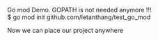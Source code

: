 Go mod Demo. GOPATH is not needed anymore !!!  
$ go mod init github.com/letanthang/test_go_mod  

Now we can place our project anywhere